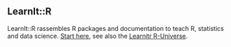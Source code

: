 ## LearnIt::R

LearnIt::R rassembles R packages and documentation to teach R, statistics and data science. [Start here](https://learnitr.github.io/learnitrdoc/), see also the [Learnitr R-Universe](https://learnitr.r-universe.dev).

<!--

**Here are some ideas to get you started:**

🙋‍♀️ A short introduction - what is your organization all about?
🌈 Contribution guidelines - how can the community get involved?
👩‍💻 Useful resources - where can the community find your docs? Is there anything else the community should know?
🍿 Fun facts - what does your team eat for breakfast?
🧙 Remember, you can do mighty things with the power of [Markdown](https://docs.github.com/github/writing-on-github/getting-started-with-writing-and-formatting-on-github/basic-writing-and-formatting-syntax)
-->
